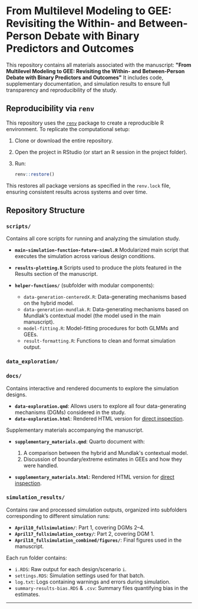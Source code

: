 # From Multilevel Modeling to GEE: Revisiting the Within- and Between-Person Debate with Binary Predictors and Outcomes

This repository contains all materials associated with the manuscript:
**"From Multilevel Modeling to GEE: Revisiting the Within- and Between-Person Debate with Binary Predictors and Outcomes"**
It includes code, supplementary documentation, and simulation results to ensure full transparency and reproducibility of the study.

## Reproducibility via `renv`

This repository uses the [`renv`](https://rstudio.github.io/renv/) package to create a reproducible R environment. To replicate the computational setup:

1. Clone or download the entire repository.
2. Open the project in RStudio (or start an R session in the project folder).
3. Run:

   ```r
   renv::restore()
   ```

This restores all package versions as specified in the `renv.lock` file, ensuring consistent results across systems and over time.

## Repository Structure

### `scripts/`

Contains all core scripts for running and analyzing the simulation study.

* **`main-simulation-function-future-simul.R`**
  Modularized main script that executes the simulation across various design conditions.

* **`results-plotting.R`**
  Scripts used to produce the plots featured in the Results section of the manuscript.

* **`helper-functions/`** (subfolder with modular components):

  * `data-generation-centeredX.R`: Data-generating mechanisms based on the hybrid model.
  * `data-generation-mundlak.R`: Data-generating mechanisms based on Mundlak’s contextual model (the model used in the main manuscript).
  * `model-fitting.R`: Model-fitting procedures for both GLMMs and GEEs.
  * `result-formatting.R`: Functions to clean and format simulation output.

### `data_exploration/`





### `docs/`

Contains interactive and rendered documents to explore the simulation designs.

* **`data-exploration.qmd`**: Allows users to explore all four data-generating mechanisms (DGMs) considered in the study.
* **`data-exploration.html`**: Rendered HTML version for [direct inspection](https://wardeiling.github.io/multilevel-vs-gee-binary/data-exploration.html).

Supplementary materials accompanying the manuscript.

* **`supplementary_materials.qmd`**: Quarto document with:

  1. A comparison between the hybrid and Mundlak's contextual model.
  2. Discussion of boundary/extreme estimates in GEEs and how they were handled.
* **`supplementary_materials.html`**: Rendered HTML version for [direct inspection](https://wardeiling.github.io/multilevel-vs-gee-binary/supplementary_materials.html).

### `simulation_results/`

Contains raw and processed simulation outputs, organized into subfolders corresponding to different simulation runs:

* **`April10_fullsimulation/`**: Part 1, covering DGMs 2–4.
* **`April17_fullsimulation_contxy/`**: Part 2, covering DGM 1.
* **`April18_fullsimulation_combined/figures/`**: Final figures used in the manuscript.

Each run folder contains:

* `i.RDS`: Raw output for each design/scenario `i`.
* `settings.RDS`: Simulation settings used for that batch.
* `log.txt`: Logs containing warnings and errors during simulation.
* `summary-results-bias.RDS` & `.csv`: Summary files quantifying bias in the estimates.

---

